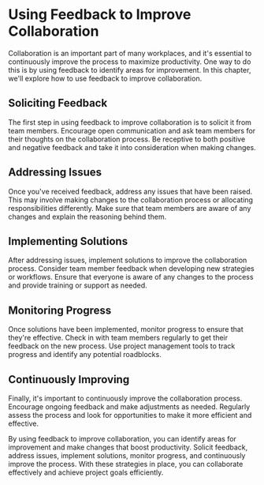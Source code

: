 Using Feedback to Improve Collaboration
=============================================================================

Collaboration is an important part of many workplaces, and it's essential to continuously improve the process to maximize productivity. One way to do this is by using feedback to identify areas for improvement. In this chapter, we'll explore how to use feedback to improve collaboration.

Soliciting Feedback
-------------------

The first step in using feedback to improve collaboration is to solicit it from team members. Encourage open communication and ask team members for their thoughts on the collaboration process. Be receptive to both positive and negative feedback and take it into consideration when making changes.

Addressing Issues
-----------------

Once you've received feedback, address any issues that have been raised. This may involve making changes to the collaboration process or allocating responsibilities differently. Make sure that team members are aware of any changes and explain the reasoning behind them.

Implementing Solutions
----------------------

After addressing issues, implement solutions to improve the collaboration process. Consider team member feedback when developing new strategies or workflows. Ensure that everyone is aware of any changes to the process and provide training or support as needed.

Monitoring Progress
-------------------

Once solutions have been implemented, monitor progress to ensure that they're effective. Check in with team members regularly to get their feedback on the new process. Use project management tools to track progress and identify any potential roadblocks.

Continuously Improving
----------------------

Finally, it's important to continuously improve the collaboration process. Encourage ongoing feedback and make adjustments as needed. Regularly assess the process and look for opportunities to make it more efficient and effective.

By using feedback to improve collaboration, you can identify areas for improvement and make changes that boost productivity. Solicit feedback, address issues, implement solutions, monitor progress, and continuously improve the process. With these strategies in place, you can collaborate effectively and achieve project goals efficiently.
